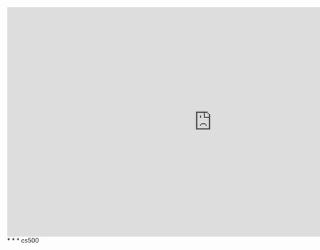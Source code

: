 <iframe width="956" height="538" src="https://www.youtube.com/embed/krLPOLqZCD0" frameborder="0" allow="accelerometer; autoplay; encrypted-media; gyroscope; picture-in-picture" allowfullscreen></iframe>
* * *
cs500

